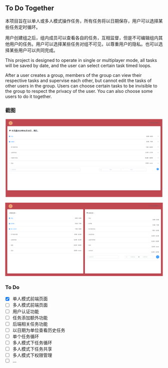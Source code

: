 ## To Do Together

本项目旨在以单人或多人模式操作任务，所有任务将以日期保存，用户可以选择某些任务定时循环。

用户创建组之后，组内成员可以查看各自的任务，互相监督，但是不可编辑组内其他用户的任务。用户可以选择某些任务对组不可见，以尊重用户的隐私。也可以选择某些用户可以共同完成。

This project is designed to operate in single or multiplayer mode, all tasks will be saved by date, and the user can select certain task timed loops.

After a user creates a group, members of the group can view their respective tasks and supervise each other, but cannot edit the tasks of other users in the group. Users can choose certain tasks to be invisible to the group to respect the privacy of the user. You can also choose some users to do it together.



### 截图



![screenshot1](images/Screenshot1.png)

![screenshot](images/Screenshot.png)



### To Do

- [x] 单人模式前端页面
- [ ] 多人模式前端页面
- [ ] 用户认证功能
- [ ] 任务添加额外功能
- [ ] 后端相关任务功能
- [ ] 以日期为单位查看历史任务
- [ ] 单个任务循环
- [ ] 多人模式下任务循环
- [ ] 多人模式下任务共享
- [ ] 多人模式下权限管理
- [ ] ...